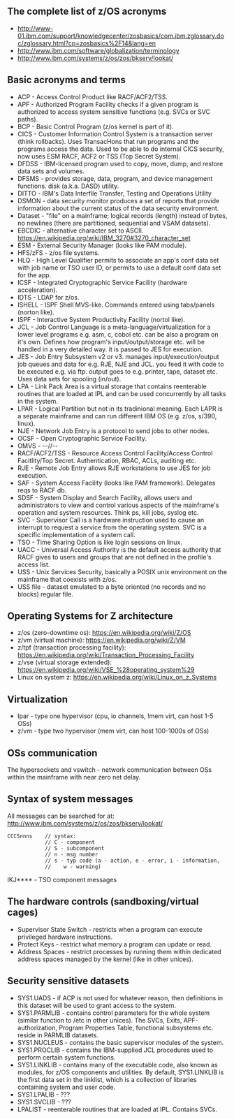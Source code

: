 ## The complete list of z/OS acronyms
- http://www-01.ibm.com/support/knowledgecenter/zosbasics/com.ibm.zglossary.doc/zglossary.html?cp=zosbasics%2F14&lang=en
- http://www.ibm.com/software/globalization/terminology
- http://www.ibm.com/systems/z/os/zos/bkserv/lookat/

## Basic acronyms and terms
- ACP - Access Control Product like RACF/ACF2/TSS.
- APF - Authorized Program Facility checks if a given program is authorized to access system sensitive functions (e.g. SVCs or SVC paths).
- BCP - Basic Control Program (z/os kernel is part of it).
- CICS - Customer Information Control System is a transaction server (think rollbacks). Uses TransacHons that run programs and the programs access the data. Used to be able to do internal CICS security, now uses ESM RACF, ACF2 or TSS (Top Secret System).
- DFDSS - IBM-licensed program used to copy, move, dump, and restore data sets and volumes.
- DFSMS - provides storage, data, program, and device management functions. disk (a.k.a. DASD) utility.
- DITTO - IBM's Data Interfile Transfer, Testing and Operations Utility 
- DSMON - data security monitor produces a set of reports that provide information about the current status of the data security environment.
- Dataset - "file" on a mainframe; logical records (length) instead of bytes, no newlines (there are partitioned, sequential and VSAM datasets).
- EBCDIC - alternative character set to ASCII. https://en.wikipedia.org/wiki/IBM_3270#3270_character_set
- ESM - External Security Manager (looks like PAM module).
- HFS/zFS - z/os file systems.
- HLQ - High Level Qualifier permits to associate an app's conf data set with job name or TSO user ID, or permits to use a default conf data set for the app.
- ICSF - Integrated Cryptographic Service Facility (hardware acceleration).
- IDTS - LDAP for z/os.
- ISHELL - ISPF Shell MVS-like. Commands entered using tabs/panels (norton like).
- ISPF - Interactive System Productivity Facility (nortol like).
- JCL - Job Control Language is a meta-language/virtualization for a lower level programs e.g. asm, c, cobol etc. can be also a program on it's own. Defines how program's input/output/storage etc. will be handled in a very detailed way. it is passed to JES for execution.
- JES - Job Entry Subsystem v2 or v3. manages input/execution/output job queues and data for e.g. RJE, NJE and JCL. you feed it with code to be executed e.g. via ftp. output goes to e.g. printer, tape, dataset etc.  Uses data sets for spooling (in/out).
- LPA - Link Pack Area is a virtual storage that contains reenterable routines that are loaded at IPL and can be used concurrently by all tasks in the system.
- LPAR - Logical Partition but not in its tradinional meaning. Each LAPR is a separate mainframe and can run different IBM OS (e.g. z/os, s/390, linux).
- NJE - Network Job Entry is a protocol to send jobs to other nodes.
- OCSF - Open Cryptographic Service Facility.
- OMVS - --//--
- RACF/ACF2/TSS - Resource Access Control Facility/Access Control Facitlity/Top Secret. Authentication, RBAC, ACLs, auditing etc.
- RJE - Remote Job Entry allows RJE workstations to use JES for job execution.
- SAF - System Access Facility (looks like PAM framework). Delegates reqs to RACF db.
- SDSF - System Display and Search Facility, allows users and administrators to view and control various aspects of the mainframe's operation and system resources. Think ps, kill jobs, syslog etc.
- SVC - Supervisor Call is a hardware instruction used to cause an interrupt to request a service from the operating system. SVC is a specific implementation of a system call.
- TSO - Time Sharing Option is like login sessions on linux.
- UACC - Universal Access Authority is the default access authority that RACF gives to users and groups that are not defined in the profile's access list.
- USS - Unix Services Security, basically a POSIX unix environment on the mainframe that coexists with z/os.
- USS file - dataset emulated to a byte oriented (no records and no blocks) regular file.

## Operating Systems for Z architecture
- z/os (zero-downtime os): https://en.wikipedia.org/wiki/Z/OS
- z/vm  (virtual machine): https://en.wikipedia.org/wiki/Z/VM
- z/tpf (transaction processing facility): https://en.wikipedia.org/wiki/Transaction_Processing_Facility
- z/vse (virtual storage extended): https://en.wikipedia.org/wiki/VSE_%28operating_system%29
- Linux on system z: https://en.wikipedia.org/wiki/Linux_on_z_Systems

## Virtualization
- lpar - type one hypervisor (cpu, io channels, !mem virt, can host 1-5 OSs)
- z/vm - type two hypervisor (mem virt, can host 100-1000s of OSs)

## OSs communication
The hypersockets and vswitch - network communication between OSs within the mainframe with near zero net delay.
    
## Syntax of system messages
All messages can be searched for at: http://www.ibm.com/systems/z/os/zos/bkserv/lookat/

  ```
  CCCSnnns    // syntax:
              // C - component
              // S - subcomponent
              // n - msg number
              // s - typ code (a - action, e - error, i - information,
              //    w - warning)
  ```
  
IKJ**** - TSO component messages
  
## The hardware controls (sandboxing/virtual cages)
- Supervisor State Switch - restricts when a program can execute privileged hardware instructions.
- Protect Keys - restrict what memory a program can update or read.
- Address Spaces - restrict processes by running them within dedicated address spaces managed by the kernel (like in other unices). 

## Security sensitive datasets
- SYS1.UADS - if ACP is not used for whatever reason, then definitions in this dataset will be used to grant access to the system.
- SYS1.PARMLIB - contains control parameters for the whole system (similar function to /etc in other unices). The SVCs, Exits, APF-authorization, Program Properties Table, functional subsystems etc. reside in PARMLIB datasets.
- SYS1.NUCLEUS - contains the basic supervisor modules of the system. 
- SYS1.PROCLIB - contains the IBM-supplied JCL procedures used to perform certain system functions.
- SYS1.LINKLIB - contains many of the executable code, also known as modules, for z/OS components and utilities. By default, SYS1.LINKLIB is the first data set in the linklist, which is a collection of libraries containing system and user code. 
- SYS1.LPALIB - ???
- SYS1.SVCLIB - ???
- LPALIST - reenterable routines that are loaded at IPL. Contains SVCs.
  
